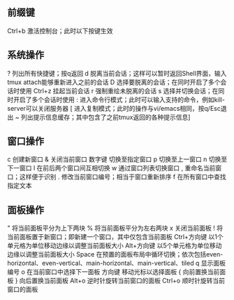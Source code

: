 ## 前缀键

Ctrl+b  激活控制台；此时以下按键生效


## 系统操作

?       列出所有快捷键；按q返回
d       脱离当前会话；这样可以暂时返回Shell界面，输入tmux attach能够重新进入之前的会话
D       选择要脱离的会话；在同时开启了多个会话时使用
Ctrl+z  挂起当前会话
r       强制重绘未脱离的会话
s       选择并切换会话；在同时开启了多个会话时使用
:       进入命令行模式；此时可以输入支持的命令，例如kill-server可以关闭服务器
[       进入复制模式；此时的操作与vi/emacs相同，按q/Esc退出
~       列出提示信息缓存；其中包含了之前tmux返回的各种提示信息]


## 窗口操作

c       创建新窗口
&       关闭当前窗口
数字键  切换至指定窗口
p       切换至上一窗口
n       切换至下一窗口
l       在前后两个窗口间互相切换
w       通过窗口列表切换窗口
,       重命名当前窗口；这样便于识别
.       修改当前窗口编号；相当于窗口重新排序
f       在所有窗口中查找指定文本


## 面板操作

"       将当前面板平分为上下两块
%       将当前面板平分为左右两块
x       关闭当前面板
!       将当前面板置于新窗口；即新建一个窗口，其中仅包含当前面板
Ctrl+方向键     以1个单元格为单位移动边缘以调整当前面板大小
Alt+方向键      以5个单元格为单位移动边缘以调整当前面板大小
Space   在预置的面板布局中循环切换；依次包括even-horizontal、even-vertical、main-horizontal、main-vertical、tiled
q       显示面板编号
o       在当前窗口中选择下一面板
方向键  移动光标以选择面板
{       向前置换当前面板
}       向后置换当前面板
Alt+o   逆时针旋转当前窗口的面板
Ctrl+o  顺时针旋转当前窗口的面板
